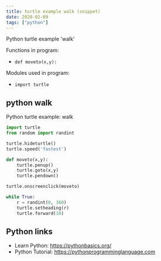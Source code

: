 ```yaml
---
title: turtle example walk (snippet)
date: 2020-02-09
tags: ["python"]
---
```

Python turtle example 'walk'

Functions in program: 
* `def moveto(x,y):`

Modules used in program: 
* `import turtle`

## python walk

Python turtle example: walk

```python
import turtle
from random import randint

turtle.hideturtle()
turtle.speed('fastest')

def moveto(x,y):
    turtle.penup()
    turtle.goto(x,y)
    turtle.pendown()

turtle.onscreenclick(moveto)

while True:    
    r = randint(0, 360)
    turtle.setheading(r)
    turtle.forward(10)          


```

## Python links

- Learn Python: https://pythonbasics.org/
- Python Tutorial: https://pythonprogramminglanguage.com
